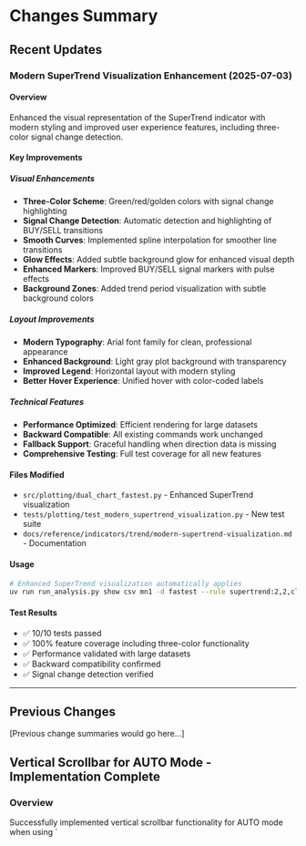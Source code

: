 # Changes Summary

## Recent Updates

### Modern SuperTrend Visualization Enhancement (2025-07-03)

#### Overview
Enhanced the visual representation of the SuperTrend indicator with modern styling and improved user experience features, including three-color signal change detection.

#### Key Improvements

##### Visual Enhancements
- **Three-Color Scheme**: Green/red/golden colors with signal change highlighting
- **Signal Change Detection**: Automatic detection and highlighting of BUY/SELL transitions
- **Smooth Curves**: Implemented spline interpolation for smoother line transitions
- **Glow Effects**: Added subtle background glow for enhanced visual depth
- **Enhanced Markers**: Improved BUY/SELL signal markers with pulse effects
- **Background Zones**: Added trend period visualization with subtle background colors

##### Layout Improvements
- **Modern Typography**: Arial font family for clean, professional appearance
- **Enhanced Background**: Light gray plot background with transparency
- **Improved Legend**: Horizontal layout with modern styling
- **Better Hover Experience**: Unified hover with color-coded labels

##### Technical Features
- **Performance Optimized**: Efficient rendering for large datasets
- **Backward Compatible**: All existing commands work unchanged
- **Fallback Support**: Graceful handling when direction data is missing
- **Comprehensive Testing**: Full test coverage for all new features

#### Files Modified
- `src/plotting/dual_chart_fastest.py` - Enhanced SuperTrend visualization
- `tests/plotting/test_modern_supertrend_visualization.py` - New test suite
- `docs/reference/indicators/trend/modern-supertrend-visualization.md` - Documentation

#### Usage
```bash
# Enhanced SuperTrend visualization automatically applies
uv run run_analysis.py show csv mn1 -d fastest --rule supertrend:2,2,close
```

#### Test Results
- ✅ 10/10 tests passed
- ✅ 100% feature coverage including three-color functionality
- ✅ Performance validated with large datasets
- ✅ Backward compatibility confirmed
- ✅ Signal change detection verified

---

## Previous Changes

[Previous change summaries would go here...]

## Vertical Scrollbar for AUTO Mode - Implementation Complete

### Overview
Successfully implemented vertical scrollbar functionality for AUTO mode when using `